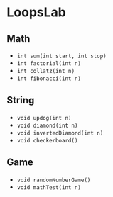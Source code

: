 # LoopsLab

## Math

* <code>int sum(int start, int stop)</code>
* <code>int factorial(int n)</code>
* <code>int collatz(int n)</code>
* <code>int fibonacci(int n)</code>


## String
* <code>void updog(int n)</code>
* <code>void diamond(int n)</code>
* <code>void invertedDiamond(int n)</code>
* <code>void checkerboard()</code>

## Game
* <code>void randomNumberGame()</code>
* <code>void mathTest(int n)</code>
